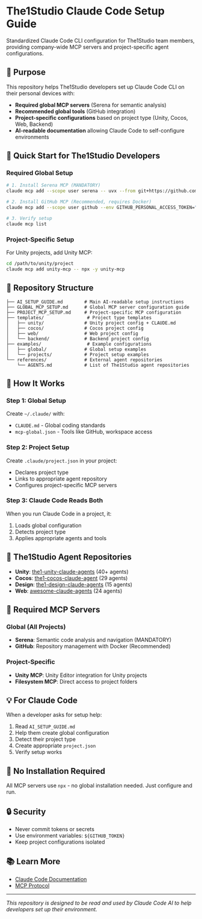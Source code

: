 # The1Studio Claude Code Setup Guide

Standardized Claude Code CLI configuration for The1Studio team members, providing company-wide MCP servers and project-specific agent configurations.

## 🎯 Purpose

This repository helps The1Studio developers set up Claude Code CLI on their personal devices with:
- **Required global MCP servers** (Serena for semantic analysis)
- **Recommended global tools** (GitHub integration)
- **Project-specific configurations** based on project type (Unity, Cocos, Web, Backend)
- **AI-readable documentation** allowing Claude Code to self-configure environments

## 🚀 Quick Start for The1Studio Developers

### Required Global Setup
```bash
# 1. Install Serena MCP (MANDATORY)
claude mcp add --scope user serena -- uvx --from git+https://github.com/oraios/serena serena start-mcp-server --context ide-assistant --enable-web-dashboard false

# 2. Install GitHub MCP (Recommended, requires Docker)
claude mcp add --scope user github --env GITHUB_PERSONAL_ACCESS_TOKEN="your-token" -- docker run -i --rm -e GITHUB_PERSONAL_ACCESS_TOKEN ghcr.io/github/github-mcp-server

# 3. Verify setup
claude mcp list
```

### Project-Specific Setup
For Unity projects, add Unity MCP:
```bash
cd /path/to/unity/project
claude mcp add unity-mcp -- npx -y unity-mcp
```

## 📁 Repository Structure

```
├── AI_SETUP_GUIDE.md        # Main AI-readable setup instructions
├── GLOBAL_MCP_SETUP.md      # Global MCP server configuration guide
├── PROJECT_MCP_SETUP.md     # Project-specific MCP configuration
├── templates/                # Project type templates
│   ├── unity/               # Unity project config + CLAUDE.md
│   ├── cocos/               # Cocos project config
│   ├── web/                 # Web project config
│   └── backend/             # Backend project config
├── examples/                 # Example configurations
│   ├── global/              # Global setup examples
│   └── projects/            # Project setup examples
└── references/              # External agent repositories
    └── AGENTS.md            # List of The1Studio agent repositories
```

## 🔧 How It Works

### Step 1: Global Setup
Create `~/.claude/` with:
- `CLAUDE.md` - Global coding standards
- `mcp-global.json` - Tools like GitHub, workspace access

### Step 2: Project Setup
Create `.claude/project.json` in your project:
- Declares project type
- Links to appropriate agent repository
- Configures project-specific MCP servers

### Step 3: Claude Code Reads Both
When you run Claude Code in a project, it:
1. Loads global configuration
2. Detects project type
3. Applies appropriate agents and tools

## 🤖 The1Studio Agent Repositories

- **Unity**: [the1-unity-claude-agents](https://github.com/The1Studio/the1-unity-claude-agents) (40+ agents)
- **Cocos**: [the1-cocos-claude-agent](https://github.com/The1Studio/the1-cocos-claude-agent) (29 agents)
- **Design**: [the1-design-claude-agents](https://github.com/The1Studio/the1-design-claude-agents) (15 agents)
- **Web**: [awesome-claude-agents](https://github.com/vijaythecoder/awesome-claude-agents) (24 agents)

## 🔑 Required MCP Servers

### Global (All Projects)
- **Serena**: Semantic code analysis and navigation (MANDATORY)
- **GitHub**: Repository management with Docker (Recommended)

### Project-Specific
- **Unity MCP**: Unity Editor integration for Unity projects
- **Filesystem MCP**: Direct access to project folders

## 💡 For Claude Code

When a developer asks for setup help:
1. Read `AI_SETUP_GUIDE.md`
2. Help them create global configuration
3. Detect their project type
4. Create appropriate `project.json`
5. Verify setup works

## 📝 No Installation Required

All MCP servers use `npx` - no global installation needed. Just configure and run.

## 🔒 Security

- Never commit tokens or secrets
- Use environment variables: `${GITHUB_TOKEN}`
- Keep project configurations isolated

## 📚 Learn More

- [Claude Code Documentation](https://docs.anthropic.com/en/docs/claude-code)
- [MCP Protocol](https://github.com/anthropics/mcp)

---

*This repository is designed to be read and used by Claude Code AI to help developers set up their environment.*